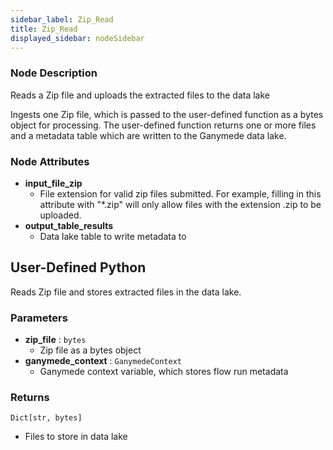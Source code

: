 ```yaml
---
sidebar_label: Zip_Read
title: Zip_Read
displayed_sidebar: nodeSidebar
---
```


### Node Description
Reads a Zip file and uploads the extracted files to the data lake

Ingests one Zip file, which is passed to the user-defined function as a bytes object
for processing.  The user-defined function returns one or more files and a metadata table
which are written to the Ganymede data lake.


### Node Attributes
- **input_file_zip**
  - File extension for valid zip files submitted.  For example, filling in this attribute with "*.zip" will only allow files with the extension .zip to be uploaded.
- **output_table_results**
  - Data lake table to write metadata to
## User-Defined Python
Reads Zip file and stores extracted files in the data lake.


### Parameters
- **zip_file** : `bytes`
    - Zip file as a bytes object
- **ganymede_context** : `GanymedeContext`
    - Ganymede context variable, which stores flow run metadata


### Returns
`Dict[str, bytes]`
  - Files to store in data lake